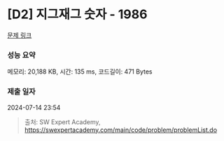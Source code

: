 # [D2] 지그재그 숫자 - 1986 

[문제 링크](https://swexpertacademy.com/main/code/problem/problemDetail.do?contestProbId=AV5PxmBqAe8DFAUq) 

### 성능 요약

메모리: 20,188 KB, 시간: 135 ms, 코드길이: 471 Bytes

### 제출 일자

2024-07-14 23:54



> 출처: SW Expert Academy, https://swexpertacademy.com/main/code/problem/problemList.do